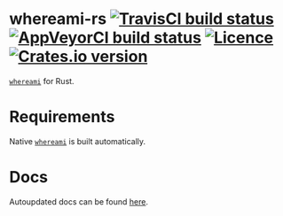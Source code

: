 # whereami-rs [![TravisCI build status](https://travis-ci.org/nabijaczleweli/whereami-rs.svg?branch=master)](https://travis-ci.org/nabijaczleweli/whereami-rs) [![AppVeyorCI build status](https://ci.appveyor.com/api/projects/status/n0atavu1kn5ngb34/branch/master?svg=true)](https://ci.appveyor.com/project/nabijaczleweli/whereami-rs/branch/master) [![Licence](https://img.shields.io/badge/license-MIT-blue.svg?style=flat)](LICENSE) [![Crates.io version](https://meritbadge.herokuapp.com/whereami)](https://crates.io/crates/whereami)
[`whereami`](https://github.com/gpakosz/whereami) for Rust.

# Requirements
Native [`whereami`](https://github.com/gpakosz/whereami) is built automatically.

# Docs
Autoupdated docs can be found [here](https://rawcdn.githack.com/nabijaczleweli/whereami-rs/doc/whereami/index.html).
